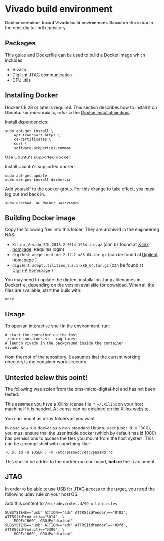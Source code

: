 # Vivado build environment
Docker container-based Vivado build environment. Based on the setup in the oms-digital-hdl repository.

## Packages
This guide and Dockerfile can be used to build a Docker image which includes

* Vivado
* Digilent JTAG communication
* DFU utils

## Installing Docker
Docker CE 28 or later is required. This section describes how to install it on Ubuntu. For more details, refer to the [Docker installation docs](https://docs.docker.com/engine/installation/linux/docker-ce/ubuntu/#install-using-the-repository).

Install dependencies:

```
sudo apt-get install \
    apt-transport-https \
    ca-certificates \
    curl \
    software-properties-common
```

Use Ubuntu's supported docker:

Install Ubuntu's supported docker:

```
sudo apt-get update
sudo apt-get install docker.io
```

Add yourself to the docker group. For this change to take effect, you must log out and back in.

```
sudo usermod -aG docker <username>
```

## Building Docker image

Copy the following files into this folder. They are archived in the engineering NAS:

* `Xilinx_Vivado_SDK_2018.2_0614_1954.tar.gz` (can be found at [Xilinx hompage](https://www.xilinx.com/member/forms/download/xef-vivado.html?filename=Xilinx_Vivado_SDK_2018.2_0614_1954.tar.gz). Requires login)
* `digilent.adept.runtime_2.19.2-x86_64.tar.gz` (can be found at [Digilent homepage](https://reference.digilentinc.com/lib/exe/fetch.php?tok=cb873b&media=https%3A%2F%2Fmautic.digilentinc.com%2Fadept-for-linux-runtime-64-bit-zip-landing-page) )
* `digilent.adept.utilities_2.2.1-x86_64.tar.gz` (can be found at [Digilent homepage](https://reference.digilentinc.com/lib/exe/fetch.php?tok=2b259e&media=https%3A%2F%2Fmautic.digilentinc.com%2Fadept-for-linux-utility-64-bit-zip-landing-page) )

You may need to update the digilent installation .tar.gz filenames in Dockerfile, depending on the version available for download. When all the files are available, start the build with:

```
make
```

## Usage

To open an interactive shell in the environment, run:

```
# start the container on the host
./enter_container.sh --tag latest
# launch vivado in the background inside the container
vivado &
```
from the root of the repository. It assumes that the current working directory is the container work directory.

## Untested below this point!

The following was stolen from the oms-micro-digital-hdl and has not been tested.

This assumes you have a Xilinx license file in `~/.Xilinx` on your host machine if it is needed. A license can be obtained on the [Xilinx website](http://www.xilinx.com/getlicense).

You can mount as many folders as you want.

In case you run docker as a non-standard Ubuntu user (user id != 1000), you must ensure that the user inside docker (which by default has id 1000) has permissions to access the files you mount from the host system. This can be accomplished with something like:

```
-u $( id -u $USER ) -v /etc/passwd:/etc/passwd:ro
```

This should be added to the docker run command, **before** the -i argument.

## JTAG

In order to be able to use USB for JTAG access to the target, you need the following udev rule on your host OS.

Add this content to `/etc/udev/rules.d/99-xilinx.rules`
```
SUBSYSTEMS=="usb" ACTION=="add" ATTRS{idVendor}=="0403", ATTRS{idProduct}=="6014", \
    MODE="660", GROUP="dialout"
SUBSYSTEMS=="usb" ACTION=="add" ATTRS{idVendor}=="03fd", ATTRS{idProduct}=="0300", \
    MODE="660", GROUP="dialout"
```
